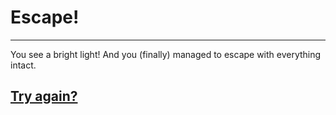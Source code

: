 # Escape!
---

You see a bright light! And you (finally) managed to escape with everything intact.

## [Try again?](../home.md)